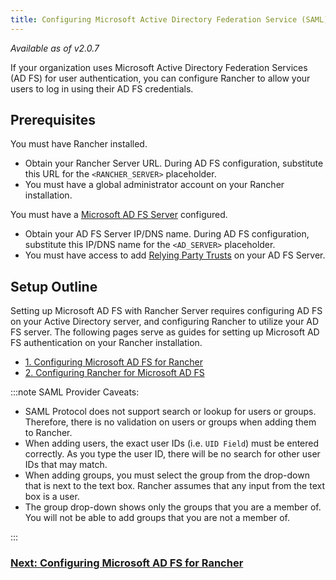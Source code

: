 ```yaml
---
title: Configuring Microsoft Active Directory Federation Service (SAML)
---
```


<head>
  <link rel="canonical" href="https://ranchermanager.docs.rancher.com/pages-for-subheaders/configure-microsoft-ad-federation-service-saml"/>
</head>

_Available as of v2.0.7_

If your organization uses Microsoft Active Directory Federation Services (AD FS) for user authentication, you can configure Rancher to allow your users to log in using their AD FS credentials.

## Prerequisites

You must have Rancher installed.

- Obtain your Rancher Server URL. During AD FS configuration, substitute this URL for the `<RANCHER_SERVER>` placeholder.
- You must have a global administrator account on your Rancher installation.

You must have a [Microsoft AD FS Server](https://docs.microsoft.com/en-us/windows-server/identity/active-directory-federation-services) configured.

- Obtain your AD FS Server IP/DNS name. During AD FS configuration, substitute this IP/DNS name for the `<AD_SERVER>` placeholder.
- You must have access to add [Relying Party Trusts](https://docs.microsoft.com/en-us/windows-server/identity/ad-fs/operations/create-a-relying-party-trust) on your AD FS Server.

## Setup Outline

Setting up Microsoft AD FS with Rancher Server requires configuring AD FS on your Active Directory server, and configuring Rancher to utilize your AD FS server. The following pages serve as guides for setting up Microsoft AD FS authentication on your Rancher installation.

- [1. Configuring Microsoft AD FS for Rancher](../how-to-guides/advanced-user-guides/authentication-permissions-and-global-configuration/about-authentication/configure-microsoft-ad-federation-service-saml/configure-ms-adfs-for-rancher.md)
- [2. Configuring Rancher for Microsoft AD FS](../how-to-guides/advanced-user-guides/authentication-permissions-and-global-configuration/about-authentication/configure-microsoft-ad-federation-service-saml/configure-rancher-for-ms-adfs.md)

:::note SAML Provider Caveats:

- SAML Protocol does not support search or lookup for users or groups. Therefore, there is no validation on users or groups when adding them to Rancher.
- When adding users, the exact user IDs (i.e. `UID Field`) must be entered correctly. As you type the user ID, there will be no search for other  user IDs that may match.
- When adding groups, you must select the group from the drop-down that is next to the text box. Rancher assumes that any input from the text box is a user.
- The group drop-down shows only the groups that you are a member of. You will not be able to add groups that you are not a member of.

:::


### [Next: Configuring Microsoft AD FS for Rancher](../how-to-guides/advanced-user-guides/authentication-permissions-and-global-configuration/about-authentication/configure-microsoft-ad-federation-service-saml/configure-ms-adfs-for-rancher.md)
